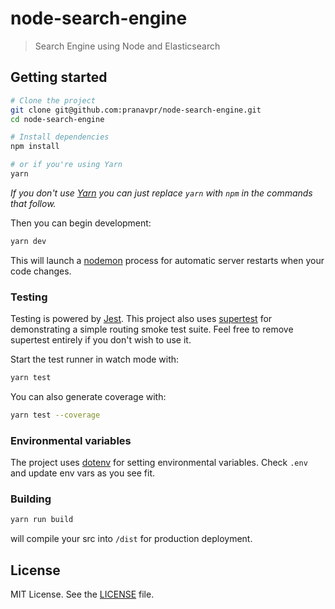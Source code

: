# node-search-engine

> Search Engine using Node and Elasticsearch

## Getting started

```sh
# Clone the project
git clone git@github.com:pranavpr/node-search-engine.git
cd node-search-engine

# Install dependencies
npm install

# or if you're using Yarn
yarn
```

_If you don't use [Yarn](https://yarnpkg.com/) you can just replace `yarn` with `npm` in the commands that follow._

Then you can begin development:

```sh
yarn dev
```

This will launch a [nodemon](https://nodemon.io/) process for automatic server restarts when your code changes.

### Testing

Testing is powered by [Jest](https://facebook.github.io/jest/). This project also uses [supertest](https://github.com/visionmedia/supertest) for demonstrating a simple routing smoke test suite. Feel free to remove supertest entirely if you don't wish to use it.

Start the test runner in watch mode with:

```sh
yarn test
```

You can also generate coverage with:

```sh
yarn test --coverage
```

### Environmental variables

The project uses [dotenv](https://www.npmjs.com/package/dotenv) for setting environmental variables. Check `.env` and update env vars as you see fit. 

### Building

```sh
yarn run build
```

will compile your src into `/dist` for production deployment.

## License
MIT License. See the [LICENSE](LICENSE) file.
